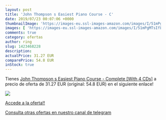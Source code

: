 ```yaml
---
layout: post
title: 'John Thompson s Easiest Piano Course - C'
date: 2019/07/23 00:07:06 +0000
thumbnailImage: 'https://images-eu.ssl-images-amazon.com/images/I/51mPgMTsIfL._SL200_.jpg'
images: [ 'https://images-eu.ssl-images-amazon.com/images/I/51mPgMTsIfL._SL200_.jpg' ]
comments: true
category: ofertas
author: ring
slug: 1423468228
description:
actualPrice: 31.27 EUR
comparePrice: 54.8 EUR
inStock: true
---
```


Tienes [John Thompson s Easiest Piano Course - Complete [With 4 CDs]](https://www.amazon.com/dp/1423468228/?tag=redken08-20) a precio de oferta de 31.27 EUR (original: 54.8 EUR) en el siguiente enlace!

[![](https://images-eu.ssl-images-amazon.com/images/I/51mPgMTsIfL._SL200_.jpg)](https://www.amazon.com/dp/1423468228/?tag=redken08-20)

[Accede a la oferta!!](https://www.amazon.com/dp/1423468228/?tag=redken08-20)

[Consulta otras ofertas en nuestro canal de telegram](https://t.me/s/ofertas25)
